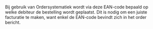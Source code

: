 Bij gebruik van Ordersystematiek wordt via deze EAN-code bepaald op welke debiteur de bestelling wordt geplaatst. Dit is nodig om een juiste facturatie te maken, want enkel de EAN-code bevindt zich in het order bericht.